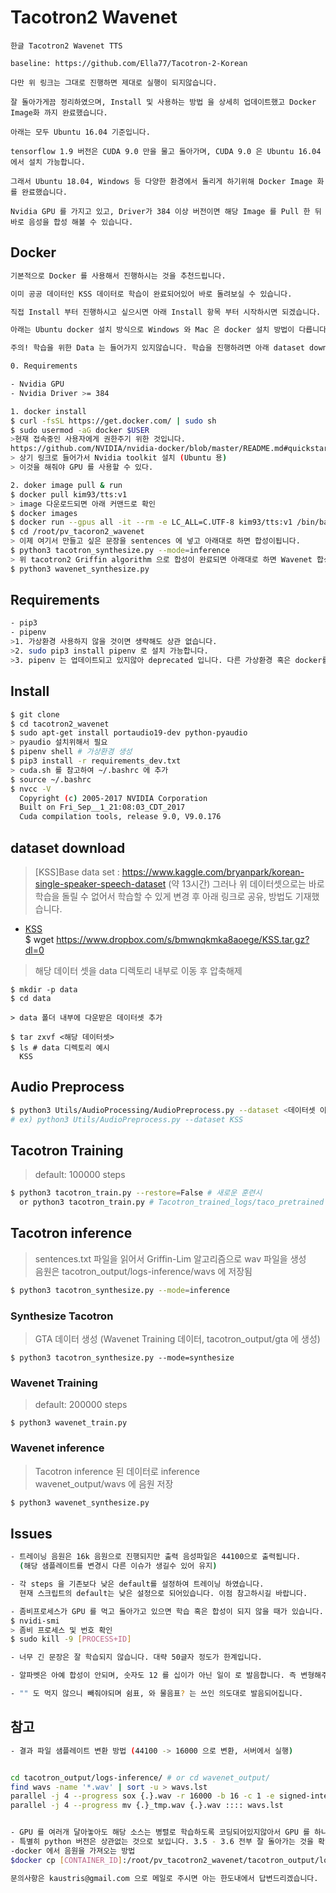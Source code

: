# Tacotron2 Wavenet

```
한글 Tacotron2 Wavenet TTS

baseline: https://github.com/Ella77/Tacotron-2-Korean

다만 위 링크는 그대로 진행하면 제대로 실행이 되지않습니다.

잘 돌아가게끔 정리하였으며, Install 및 사용하는 방법 을 상세히 업데이트했고 Docker Image화 까지 완료했습니다.

아래는 모두 Ubuntu 16.04 기준입니다.

tensorflow 1.9 버전은 CUDA 9.0 만을 물고 돌아가며, CUDA 9.0 은 Ubuntu 16.04 에서 설치 가능합니다.

그래서 Ubuntu 18.04, Windows 등 다양한 환경에서 돌리게 하기위해 Docker Image 화를 완료했습니다.

Nvidia GPU 를 가지고 있고, Driver가 384 이상 버전이면 해당 Image 를 Pull 한 뒤 바로 음성을 합성 해볼 수 있습니다. 
```

## Docker

```sh
기본적으로 Docker 를 사용해서 진행하시는 것을 추천드립니다. 

이미 공공 데이터인 KSS 데이터로 학습이 완료되어있어 바로 돌려보실 수 있습니다.

직접 Install 부터 진행하시고 싶으시면 아래 Install 항목 부터 시작하시면 되겠습니다.

아래는 Ubuntu docker 설치 방식으로 Windows 와 Mac 은 docker 설치 방법이 다릅니다.

주의! 학습을 위한 Data 는 들어가지 있지않습니다. 학습을 진행하려면 아래 dataset download 항목을 한 뒤, 진행해주세요.

0. Requirements

- Nvidia GPU 
- Nvidia Driver >= 384  

1. docker install
$ curl -fsSL https://get.docker.com/ | sudo sh
$ sudo usermod -aG docker $USER  
>현재 접속중인 사용자에게 권한주기 위한 것입니다.
https://github.com/NVIDIA/nvidia-docker/blob/master/README.md#quickstart
> 상기 링크로 들어가서 Nvidia toolkit 설치 (Ubuntu 용)
> 이것을 해줘야 GPU 를 사용할 수 있다.

2. doker image pull & run
$ docker pull kim93/tts:v1
> image 다운로드되면 아래 커맨드로 확인
$ docker images 
$ docker run --gpus all -it --rm -e LC_ALL=C.UTF-8 kim93/tts:v1 /bin/bash
$ cd /root/pv_tacoron2_wavenet 
> 이제 여기서 만들고 싶은 문장을 sentences 에 넣고 아래대로 하면 합성이됩니다.
$ python3 tacotron_synthesize.py --mode=inference
> 위 tacotron2 Griffin algorithm 으로 합성이 완료되면 아래대로 하면 Wavenet 합성이됩니다.
$ python3 wavenet_synthesize.py

```


## Requirements

```sh
- pip3
- pipenv 
>1. 가상환경 사용하지 않을 것이면 생략해도 상관 없습니다.
>2. sudo pip3 install pipenv 로 설치 가능합니다. 
>3. pipenv 는 업데이트되고 있지않아 deprecated 입니다. 다른 가상환경 혹은 docker를 이용하시기를 추천합니다.
```

## Install

```sh
$ git clone
$ cd tacotron2_wavenet
$ sudo apt-get install portaudio19-dev python-pyaudio
> pyaudio 설치위해서 필요
$ pipenv shell # 가상환경 생성
$ pip3 install -r requirements_dev.txt
> cuda.sh 를 참고하여 ~/.bashrc 에 추가
$ source ~/.bashrc
$ nvcc -V
  Copyright (c) 2005-2017 NVIDIA Corporation
  Built on Fri_Sep__1_21:08:03_CDT_2017
  Cuda compilation tools, release 9.0, V9.0.176
```


## dataset download

> [KSS]Base data set : https://www.kaggle.com/bryanpark/korean-single-speaker-speech-dataset (약 13시간)
> 그러나 위 데이터셋으로는 바로 학습을 돌릴 수 없어서 학습할 수 있게 변경 후 아래 링크로 공유, 방법도 기재했습니다. 

- [KSS](https://www.dropbox.com/s/bmwnqkmka8aoege/KSS.tar.gz?dl=0)  
$ wget https://www.dropbox.com/s/bmwnqkmka8aoege/KSS.tar.gz?dl=0
> 해당 데이터 셋을 data 디렉토리 내부로 이동 후 압축해제  

```
$ mkdir -p data
$ cd data

> data 폴더 내부에 다운받은 데이터셋 추가

$ tar zxvf <해당 데이터셋>
$ ls # data 디렉토리 예시
  KSS 
```


## Audio Preprocess

```sh
$ python3 Utils/AudioProcessing/AudioPreprocess.py --dataset <데이터셋 이름>
# ex) python3 Utils/AudioPreprocess.py --dataset KSS
```


## Tacotron Training

> default: 100000 steps  

```sh
$ python3 tacotron_train.py --restore=False # 새로운 훈련시
  or python3 tacotron_train.py # Tacotron_trained_logs/taco_pretrained 의 체크포인트에서 이어서 트레이닝
```


## Tacotron inference

> sentences.txt 파일을 읽어서 Griffin-Lim 알고리즘으로 wav 파일을 생성  
> 음원은 tacotron_output/logs-inference/wavs 에 저장됨

```sh
$ python3 tacotron_synthesize.py --mode=inference
```


### Synthesize Tacotron

> GTA 데이터 생성 (Wavenet Training 데이터, tacotron_output/gta 에 생성)  

```
$ python3 tacotron_synthesize.py --mode=synthesize
```


### Wavenet Training

> default: 200000 steps  

```
$ python3 wavenet_train.py
```


### Wavenet inference

> Tacotron inference 된 데이터로 inference  
> wavenet_output/wavs 에 음원 저장  

```sh
$ python3 wavenet_synthesize.py
```

## Issues

```sh
- 트레이닝 음원은 16k 음원으로 진행되지만 출력 음성파일은 44100으로 출력됩니다.  
  (해당 샘플레이트를 변경시 다른 이슈가 생길수 있어 유지)  

- 각 steps 을 기존보다 낮은 default를 설정하여 트레이닝 하였습니다.  
  현재 스크립트의 default는 낮은 설정으로 되어있습니다. 이점 참고하시길 바랍니다. 

- 좀비프로세스가 GPU 를 먹고 돌아가고 있으면 학습 혹은 합성이 되지 않을 때가 있습니다. 
$ nvidi-smi
> 좀비 프로세스 및 번호 확인 
$ sudo kill -9 [PROCESS+ID]

- 너무 긴 문장은 잘 학습되지 않습니다. 대략 50글자 정도가 한계입니다.

- 알파벳은 아예 합성이 안되며, 숫자도 12 를 십이가 아닌 일이 로 발음합니다. 즉 변형해주어야 합니다.

- "" 도 먹지 않으니 빼줘야되며 쉼표, 와 물음표? 는 쓰인 의도대로 발음되어집니다.
```



## 참고

```sh
- 결과 파일 샘플레이트 변환 방법 (44100 -> 16000 으로 변환, 서버에서 실행)


cd tacotron_output/logs-inference/ # or cd wavenet_output/
find wavs -name '*.wav' | sort -u > wavs.lst
parallel -j 4 --progress sox {.}.wav -r 16000 -b 16 -c 1 -e signed-integer {.}_tmp.wav :::: wavs.lst
parallel -j 4 --progress mv {.}_tmp.wav {.}.wav :::: wavs.lst


- GPU 를 여러개 달아놓아도 해당 소스는 병렬로 학습하도록 코딩되어있지않아서 GPU 를 하나만 먹고 돌아갑니다.
- 특별히 python 버전은 상관없는 것으로 보입니다. 3.5 - 3.6 전부 잘 돌아가는 것을 확인했습니다.
-docker 에서 음원을 가져오는 방법 
$docker cp [CONTAINER_ID]:/root/pv_tacotron2_wavenet/tacotron_output/logs-inference/wavs/speech-wav-00001-mel.wav [HOME_DIRECTORY]

문의사항은 kaustris@gmail.com 으로 메일로 주시면 아는 한도내에서 답변드리겠습니다.
```
